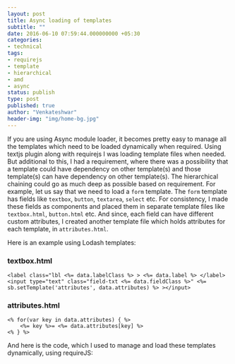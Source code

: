 ```yaml
---
layout: post
title: Async loading of templates
subtitle: ""
date: 2016-06-10 07:59:44.000000000 +05:30
categories:
- technical
tags:
- requirejs
- template
- hierarchical
- amd
- async
status: publish
type: post
published: true
author: "Venkateshwar"
header-img: "img/home-bg.jpg"
---
```


If you are using Async module loader, it becomes pretty easy to manage all the templates which need to be loaded dynamically when required. Using textjs plugin along with requirejs I was loading template files when needed. But additional to this, I had a requirement, where there was a possibility that a template could have dependency on other template(s) and those template(s) can have dependency on other template(s). The hierarchical chaining could go as much deep as possible based on requirement. For example, let us say that we need to load a `form` template. The `form` template has fields like `textbox`, `button`, `textarea`, `select` etc. For consistency, I made these fields as components and placed them in separate template files like `textbox.html`, `button.html` etc. And since, each field can have different custom attributes, I created another template file which holds attributes for each template, in `attributes.html`.

Here is an example using Lodash templates:

### textbox.html

    <label class="lbl <%= data.labelClass %> > <%= data.label %> </label>
    <input type="text" class="field-txt <%= data.fieldClass %>" <%= sb.setTemplate('attributes', data.attributes) %> ></input>

### attributes.html

    <% for(var key in data.attributes) { %>
        <%= key %>= <%= data.attributes[key] %>
    <% } %>


And here is the code, which I used to manage and load these templates dynamically, using requireJS:

<script src="https://gist.github.com/kamlekar/7895c3c1b6ba0b778c27d42ee2b4445a.js"></script>
